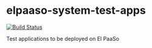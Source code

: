 # elpaaso-system-test-apps
[![Build Status](https://travis-ci.org/Orange-OpenSource/elpaaso-system-test-apps.svg?branch=master)](https://travis-ci.org/Orange-OpenSource/elpaaso-system-test-apps)

Test applications to be deployed on El PaaSo
